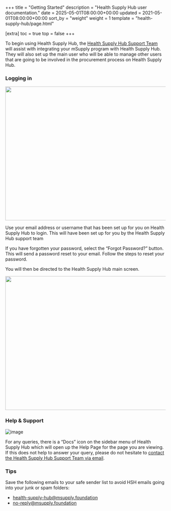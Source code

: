 +++
title = "Getting Started"
description = "Health Supply Hub user documentation."
date = 2025-05-01T08:00:00+00:00
updated = 2021-05-01T08:00:00+00:00
sort_by = "weight"
weight = 1
template = "health-supply-hub/page.html"

[extra]
toc = true
top = false
+++

To begin using Health Supply Hub, the [Health Supply Hub Support Team](mailto:health-supply-hub@msupply.foundation) will assist with integrating your mSupply program with Health Supply Hub. They will also set up the main user who will be able to manage other users that are going to be involved in the procurement process on Health Supply Hub.

### Logging in

<p align="center">
<img src="/health-supply-hub/purchaser/images/login_screen.png" width="750" height="420" >
</p>

Use your email address or username that has been set up for you on Health Supply Hub to login. This will have been set up for you by the Health Supply Hub support team

If you have forgotten your password, select the “Forgot Password?” button. This will send a password reset to your email. Follow the steps to reset your password.

You will then be directed to the Health Supply Hub main screen.

<p align="center">
<img src="/health-supply-hub/purchaser/images/customer_dashboard.png" width="750" height="420" >
</p>

### Help & Support

![image](/health-supply-hub/purchaser/images/docs_button.png)

For any queries, there is a “Docs” icon on the sidebar menu of Health Supply Hub which will open up the Help Page for the page you are viewing. If this does not help to answer your query, please do not hesitate to [contact the Health Supply Hub Support Team via email](mailto:health-supply-hub@msupply.foundation).

### Tips

Save the following emails to your safe sender list to avoid HSH emails going into your junk or spam folders:

- [health-supply-hub@msupply.foundation](mailto:health-supply-hub@msupply.foundation)
- [no-reply@msupply.foundation](mailto:no-reply@msupply.foundation)
